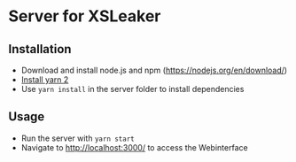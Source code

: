 # Server for XSLeaker

## Installation
- Download and install node.js and npm (https://nodejs.org/en/download/)
- [Install yarn 2](https://yarnpkg.com/getting-started/install)
- Use ``yarn install`` in the server folder to install dependencies

## Usage

- Run the server with ``yarn start``
- Navigate to <http://localhost:3000/> to access the Webinterface
